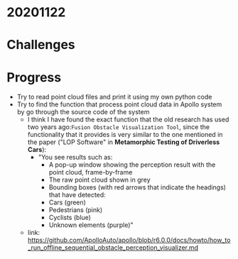 # 20201122

# Challenges

# Progress
- Try to read point cloud files and print it using my own python code
- Try to find the function that process point cloud data in Apollo system by go through the source code of the system
  - I think I have found the exact function that the old research has used two years ago:`Fusion Obstacle Visualization Tool`, since the functionality that it provides is very similar to the one mentioned in the paper ("LOP Software" in **Metamorphic Testing of Driverless Cars**):
    - "You see results such as:
      - A pop-up window showing the perception result with the point cloud, frame-by-frame
      - The raw point cloud shown in grey
      - Bounding boxes (with red arrows that indicate the headings) that have detected:
      - Cars (green)
      - Pedestrians (pink)
      - Cyclists (blue)
      - Unknown elements (purple)"
   - link: https://github.com/ApolloAuto/apollo/blob/r6.0.0/docs/howto/how_to_run_offline_sequential_obstacle_perception_visualizer.md
